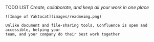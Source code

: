 
TODO LIST
*Create, collaborate, and keep all your work in one place*
```
![Image of Yaktocat](images/readmeimg.png)

Unlike document and file-sharing tools, Confluence is open and accessible, helping your
team, and your company do their best work together
```
